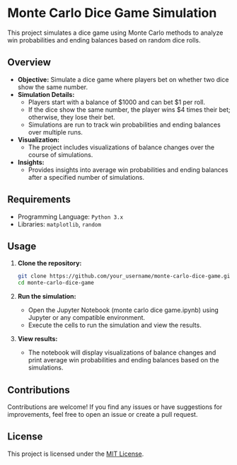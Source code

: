 # Monte Carlo Dice Game Simulation

This project simulates a dice game using Monte Carlo methods to analyze win probabilities and ending balances based on random dice rolls.

## Overview

- **Objective:** Simulate a dice game where players bet on whether two dice show the same number.
- **Simulation Details:**
  - Players start with a balance of $1000 and can bet $1 per roll.
  - If the dice show the same number, the player wins $4 times their bet; otherwise, they lose their bet.
  - Simulations are run to track win probabilities and ending balances over multiple runs.
- **Visualization:**
  - The project includes visualizations of balance changes over the course of simulations.
- **Insights:**
  - Provides insights into average win probabilities and ending balances after a specified number of simulations.
 
## Requirements

- Programming Language: `Python 3.x`
- Libraries: `matplotlib`, `random`

## Usage

1. **Clone the repository:**

   ```bash
   git clone https://github.com/your_username/monte-carlo-dice-game.git
   cd monte-carlo-dice-game

2. **Run the simulation:**
   - Open the Jupyter Notebook (monte carlo dice game.ipynb) using Jupyter or any compatible environment.
   - Execute the cells to run the simulation and view the results.
     
4. **View results:**
   - The notebook will display visualizations of balance changes and print average win probabilities and ending balances based on the simulations.
  
## Contributions
Contributions are welcome! If you find any issues or have suggestions for improvements, feel free to open an issue or create a pull request.

## License
This project is licensed under the [MIT License](LICENSE).
